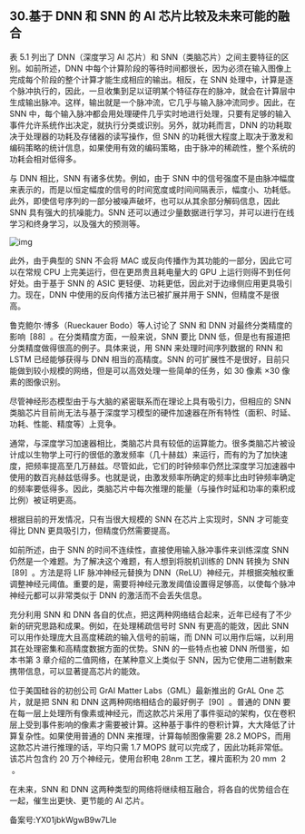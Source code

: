 ## 30.基于 DNN 和 SNN 的 AI 芯片比较及未来可能的融合
表 5.1 列出了 DNN（深度学习 AI 芯片）和 SNN（类脑芯片）之间主要特征的区别。如前所述，DNN 中每个计算阶段的等待时间都很长，因为必须在输入图像上完成每个阶段的整个计算才能生成相应的输出。相反，在 SNN 处理中，计算是逐个脉冲执行的，因此，一旦收集到足以证明某个特征存在的脉冲，就会在计算层中生成输出脉冲。这样，输出就是一个脉冲流，它几乎与输入脉冲流同步。因此，在 SNN 中，每个输入脉冲都会用处理硬件几乎实时地进行处理，只要有足够的输入事件允许系统作出决定，就执行分类或识别。另外，就功耗而言，DNN 的功耗取决于处理器的功耗及存储器的读写操作，但 SNN 的功耗很大程度上取决于激发和编码策略的统计信息，如果使用有效的编码策略，由于脉冲的稀疏性，整个系统的功耗会相对低得多。 


与 DNN 相比，SNN 有诸多优势。例如，由于 SNN 中的信号强度不是由脉冲幅度来表示的，而是以恒定幅度的信号的时间宽度或时间间隔表示，幅度小、功耗低。此外，即使信号序列的一部分被噪声破坏，也可以从其余部分解码信息，因此 SNN 具有强大的抗噪能力。SNN 还可以通过少量数据进行学习，并可以进行在线学习和终身学习，以及强大的预测等。 


![img](https://pic2.zhimg.com/v2-baeccc0a9fba096bf798d56cb97cc9e6.webp)

此外，由于典型的 SNN 不会将 MAC 或反向传播作为其功能的一部分，因此它可以在常规 CPU 上完美运行，但在更昂贵且耗电量大的 GPU 上运行则得不到任何好处。由于基于 SNN 的 ASIC 更轻便、功耗更低，因此对于边缘侧应用更具吸引力。现在，DNN 中使用的反向传播方法已被扩展并用于 SNN，但精度不是很高。 


鲁克鲍尔·博多（Rueckauer Bodo）等人讨论了 SNN 和 DNN 对最终分类精度的影响  [88]  。在分类精度方面，一般来说，SNN 要比 DNN 低，但是也有报道把分类精度做得很高的例子。具体来说，用 SNN 来处理时间序列数据的 RNN 和 LSTM 已经能够获得与 DNN 相当的高精度。SNN 的可扩展性不是很好，目前只能做到较小规模的网络，但是可以高效处理一些简单的任务，如 30 像素 ×30 像素的图像识别。 


尽管神经形态模型由于与大脑的紧密联系而在理论上具有吸引力，但相应的 SNN 类脑芯片目前尚无法与基于深度学习模型的硬件加速器在所有特性（面积、时延、功耗、性能、精度等）上竞争。 


通常，与深度学习加速器相比，类脑芯片具有较低的运算能力。很多类脑芯片被设计成以生物学上可行的很低的激发频率（几十赫兹）来运行，而有的为了加快速度，把频率提高至几万赫兹。尽管如此，它们的时钟频率仍然比深度学习加速器中使用的数百兆赫兹低得多。也就是说，由激发频率所确定的频率比由时钟频率确定的频率要低得多。因此，类脑芯片中每次推理的能量（与操作时延和功率的乘积成比例）被证明更高。 


根据目前的开发情况，只有当很大规模的 SNN 在芯片上实现时，SNN 才可能变得比 DNN 更具吸引力，但精度仍然需要提高。 


如前所述，由于 SNN 的时间不连续性，直接使用输入脉冲事件来训练深度 SNN 仍然是一个难题。为了解决这个难题，有人想到将脱机训练的 DNN 转换为 SNN  [89]  。方法是将 LIF 脉冲神经元替换为 DNN（ReLU）神经元，并根据突触权重调整神经元阈值。重要的是，需要将神经元激发阈值设置得足够高，以使每个脉冲神经元都可以非常类似于 DNN 的激活而不会丢失信息。 


充分利用 SNN 和 DNN 各自的优点，把这两种网络结合起来，近年已经有了不少新的研究思路和成果。例如，在处理稀疏信号时 SNN 有更高的能效，因此 SNN 可以用作处理庞大且高度稀疏的输入信号的前端，而 DNN 可以用作后端，以利用其在处理密集和高精度数据方面的优势。SNN 的一些特点也被 DNN 所借鉴，如本书第 3 章介绍的二值网络，在某种意义上类似于 SNN，因为它使用二进制数来携带信息，可以显著提高芯片的能效。 


位于美国硅谷的初创公司 GrAI Matter Labs（GML）最新推出的 GrAL One 芯片，就是把 SNN 和 DNN 这两种网络相结合的最好例子  [90]  。普通的 DNN 要在每一层上处理所有像素或神经元，而这款芯片采用了事件驱动的架构，仅在卷积层上受到事件影响的像素才需要被计算。这种基于事件的卷积计算，大大降低了计算复杂性。如果使用普通的 DNN 来推理，计算每帧图像需要 28.2 MOPS，而用这款芯片进行推理的话，平均只需 1.7 MOPS 就可以完成了，因此功耗非常低。该芯片包含约 20 万个神经元，使用台积电 28nm 工艺，裸片面积为 20 mm  2  。 


在未来，SNN 和 DNN 这两种类型的网络将继续相互融合，将各自的优势组合在一起，催生出更快、更节能的 AI 芯片。 


备案号:YX01jbkWgwB9w7Lle

